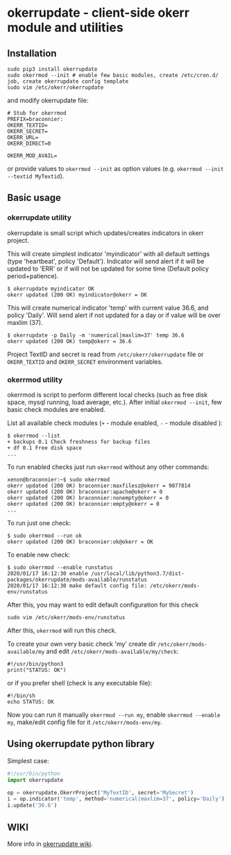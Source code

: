 # okerrupdate - client-side okerr module and utilities

## Installation 

```shell
sudo pip3 install okerrupdate
sudo okerrmod --init # enable few basic modules, create /etc/cron.d/ job, create okerrupdate config template
sudo vim /etc/okerr/okerrupdate
```

and modify okerrupdate file:
~~~
# Stub for okerrmod            
PREFIX=braconnier:
OKERR_TEXTID=
OKERR_SECRET=
OKERR_URL=
OKERR_DIRECT=0

OKERR_MOD_AVAIL=
~~~
or provide values to `okerrmod --init` as option values (e.g. `okerrmod --init --textid MyTextid`).


## Basic usage

### okerrupdate utility

okerrupdate is small script which updates/creates indicators in okerr project. 

This will create simplest indicator 'myindicator' with all default settings (type 'heartbeat', policy 'Default').
Indicator will send alert if it will be updated to 'ERR' or if will not be updated for some time 
(Default policy period+patience).
```shell
$ okerrupdate myindicator OK
okerr updated (200 OK) myindicator@okerr = OK
```

This will create numerical indicator 'temp' with current value 36.6, and policy 'Daily'. Will send alert if not updated 
for a day or if value will be over maxlim (37).
```shell
$ okerrupdate -p Daily -m 'numerical|maxlim=37' temp 36.6
okerr updated (200 OK) temp@okerr = 36.6
```

Project TextID and secret is read from `/etc/okerr/okerrupdate` file or `OKERR_TEXTID` and `OKERR_SECRET` environment 
variables.


### okerrmod utility
okerrmod is script to perform different local checks (such as free disk space, mysql running, load average, etc.). After initial `okerrmod --init`, few basic check modules 
are enabled.

List all available check modules (`+` - module enabled, `-` - module disabled ):
```shell
$ okerrmod --list
+ backups 0.1 Check freshness for backup files
+ df 0.1 Free disk space
...
```

To run enabled checks just run `okerrmod` without any other commands:
```shell
xenon@braconnier:~$ sudo okerrmod 
okerr updated (200 OK) braconnier:maxfilesz@okerr = 9077814
okerr updated (200 OK) braconnier:apache@okerr = 0
okerr updated (200 OK) braconnier:nonempty@okerr = 0
okerr updated (200 OK) braconnier:empty@okerr = 0
...
```

To run just one check:
```shell
$ sudo okerrmod --run ok
okerr updated (200 OK) braconnier:ok@okerr = OK
```

To enable new check:
```shell
$ sudo okerrmod --enable runstatus
2020/01/17 16:12:30 enable /usr/local/lib/python3.7/dist-packages/okerrupdate/mods-available/runstatus
2020/01/17 16:12:30 make default config file: /etc/okerr/mods-env/runstatus

```

After this, you may want to edit default configuration for this check
```shell
sudo vim /etc/okerr/mods-env/runstatus
```

After this, `okerrmod` will run this check.

To create your own very basic check 'my' create dir `/etc/okerr/mods-available/my` and edit `/etc/okerr/mods-available/my/check`:
```shell
#!/usr/bin/python3
print("STATUS: OK")
```
or if you prefer shell (check is any executable file):
```shell
#!/bin/sh
echo STATUS: OK
```

Now you can run it manually `okerrmod --run my`, enable `okerrmod --enable my`, make/edit config file for it 
`/etc/okerr/mods-env/my`.

## Using okerrupdate python library
Simplest case:
```python
#!/usr/bin/python
import okerrupdate

op = okerrupdate.OkerrProject('MyTextID', secret='MySecret')
i = op.indicator('temp', method='numerical|maxlim=37', policy='Daily')
i.update('36.6')
```

## WIKI
More info in [okerrupdate wiki](https://gitlab.com/yaroslaff/okerrupdate/-/wikis/home).
